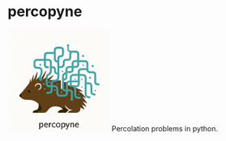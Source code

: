 # percopyne
<!-- ![percopyne logo](logo.png) -->
<img src="logo.png" alt="percopyne logo" width="40%">
Percolation problems in python.
